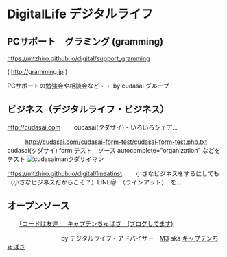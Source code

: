 # DigitalLife デジタルライフ

## PCサポート　グラミング (gramming)

<a href="https://mtzhiro.github.io/digital/support_gramming">https://mtzhiro.github.io/digital/support_gramming</a>

( <a href="http://gramming.jp">http://gramming.jp</a> )

PCサポートの勉強会や相談会など・・  by cudasai グループ

## ビジネス（デジタルライフ・ビジネス）

<a href="http://cudasai.com">http://cudasai.com</a>
　　cudasai(クダサイ) - いろいろシェア...

　　　<a href="http://cudasai.com/cudasai-form-test/cudasai-form-test.php.txt">http://cudasai.com/cudasai-form-test/cudasai-form-test.php.txt</a>
　　　　　cudasai(クダサイ) form テスト　ソース autocomplete="organization" などをテスト
     <img src="http://cudasai.com/wp-content/uploads/2018/07/cudasai2-300x225.png" alt="cudasaiman" />クダサイマン
     
<a href="https://mtzhiro.github.io/digital/lineatinst">https://mtzhiro.github.io/digital/lineatinst</a>
　　小さなビジネスをするにしても（小さなビジネスだからこそ？）LINE＠　（ラインアット）　を...

## オープンソース

　　<a href="https://codetomodachi.hateblo.jp/">「コードは友達」　キャプテンちゅばさ　(ブログしてます)</a>




　　　　　　　　　by デジタルライフ・アドバイザー　<a href="http://caesalpina.com/M3">M3</a> aka <a href="https://codetomodachi.hateblo.jp/">キャプテンちゅばさ</a>


